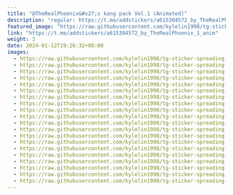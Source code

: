 ```yaml
---
title: "@TheRealPhoenix&#x27;s kang pack Vol.1 (Animated)"
description: "regular: https://t.me/addstickers/a615304572_by_TheRealPhoenix_1_anim"
featured_image: "https://raw.githubusercontent.com/kylelin1998/tg-sticker-spreading-worldwide-images/main/img/3a715c36-8970-486f-aaf7-e977d6c060ca.jpg"
link: "https://t.me/addstickers/a615304572_by_TheRealPhoenix_1_anim"
weight: 3
date: 2024-01-12T19:26:32+08:00
images:
  - https://raw.githubusercontent.com/kylelin1998/tg-sticker-spreading-worldwide-images/main/img/3a715c36-8970-486f-aaf7-e977d6c060ca.jpg
  - https://raw.githubusercontent.com/kylelin1998/tg-sticker-spreading-worldwide-images/main/img/365a6281-0a0c-42f2-9fe1-cd4dca619d1a.jpg
  - https://raw.githubusercontent.com/kylelin1998/tg-sticker-spreading-worldwide-images/main/img/268b4502-043a-42f1-81bb-6e45dd4682bb.jpg
  - https://raw.githubusercontent.com/kylelin1998/tg-sticker-spreading-worldwide-images/main/img/cd9368fb-6bb0-4598-b1b0-74615b1ee5ad.jpg
  - https://raw.githubusercontent.com/kylelin1998/tg-sticker-spreading-worldwide-images/main/img/bc0cb26b-999e-44e0-9b45-bdc89c545960.jpg
  - https://raw.githubusercontent.com/kylelin1998/tg-sticker-spreading-worldwide-images/main/img/0488abd2-8488-4c06-9538-397ae2c27019.jpg
  - https://raw.githubusercontent.com/kylelin1998/tg-sticker-spreading-worldwide-images/main/img/eea04fdc-370d-4c86-84ba-1f16a9638760.jpg
  - https://raw.githubusercontent.com/kylelin1998/tg-sticker-spreading-worldwide-images/main/img/f7556977-24ee-454d-903b-f9bee68aaeb6.jpg
  - https://raw.githubusercontent.com/kylelin1998/tg-sticker-spreading-worldwide-images/main/img/e16f0782-aaa0-4acc-a5b7-d0899fa42d96.jpg
  - https://raw.githubusercontent.com/kylelin1998/tg-sticker-spreading-worldwide-images/main/img/51685ac7-df92-434d-b468-4ed8b6c89af0.jpg
  - https://raw.githubusercontent.com/kylelin1998/tg-sticker-spreading-worldwide-images/main/img/4ab954b3-c383-40a2-ad02-e87e9e90232f.jpg
  - https://raw.githubusercontent.com/kylelin1998/tg-sticker-spreading-worldwide-images/main/img/32575806-1b10-41cf-bd35-0eb74fa4170f.jpg
  - https://raw.githubusercontent.com/kylelin1998/tg-sticker-spreading-worldwide-images/main/img/5d85d473-eb3c-47e0-811c-7b08eb94c12e.jpg
  - https://raw.githubusercontent.com/kylelin1998/tg-sticker-spreading-worldwide-images/main/img/c2364042-55d1-4180-b7a9-f874c6764d29.jpg
  - https://raw.githubusercontent.com/kylelin1998/tg-sticker-spreading-worldwide-images/main/img/da82b751-afc9-4e4e-8430-5d6ab0f1edf1.jpg
  - https://raw.githubusercontent.com/kylelin1998/tg-sticker-spreading-worldwide-images/main/img/fe754089-966e-4747-8c5c-1462e6046ab0.jpg
  - https://raw.githubusercontent.com/kylelin1998/tg-sticker-spreading-worldwide-images/main/img/eb360942-bdf2-4915-9188-33b9ec52d4e3.jpg
  - https://raw.githubusercontent.com/kylelin1998/tg-sticker-spreading-worldwide-images/main/img/f05864c0-dbb3-49d0-958c-a1fb27a79d6e.jpg
  - https://raw.githubusercontent.com/kylelin1998/tg-sticker-spreading-worldwide-images/main/img/14091590-c290-4456-8a87-b9044a9219fa.jpg
  - https://raw.githubusercontent.com/kylelin1998/tg-sticker-spreading-worldwide-images/main/img/da51e867-e81f-4171-ae69-93ac28e0e2f8.jpg
---
```

